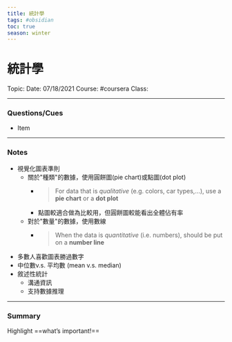 ```yaml
---
title: 統計學
tags: #obsidian 
toc: true
season: winter
---
```

# 統計學

Topic: 
Date: 07/18/2021
Course: #coursera
Class:

---

### Questions/Cues
- Item
---
### Notes
- 視覺化圖表準則
	- 關於"種類"的數據，使用圓餅圖(pie chart)或點圖(dot plot)
		- > For data that is *qualitative* (e.g. colors, car types,...), use a **pie chart** or a **dot plot**
		- 點圖較適合做為比較用，但圓餅圖較能看出全體佔有率
	- 對於"數量"的數據，使用數線
		- > When the data is *quantitative* (i.e. numbers), should be put on a **number line**
- 多數人喜歡圖表勝過數字
- 中位數v.s. 平均數 (mean v.s. median)
- 敘述性統計
	- 溝通資訊
	- 支持數據推理 
---
### Summary
Highlight     ==what’s important!==

#### 